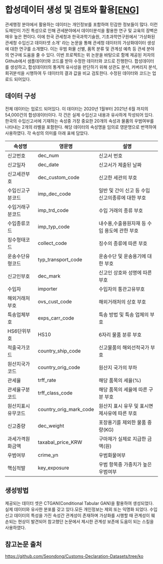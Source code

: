 # 합성데이터 생성 및 검토와 활용[[ENG]](https://github.com/CTGAN-syntheticdata-generation/selection-of-criminals_with_syndata/tree/main)
관세행정 분야에서 활용하는 데이터는 개인정보를 포함하여 민감한 정보들이 많다. 이런 도메인이 가진 특성으로 인해 관세분야에서 데이터분석을 활용한 연구 및 교육의 장벽은 매우 높은 편이다. 이에 한국 관세청과 한국과학기술원, 기초과학연구원에서 '가상화된 관세청 수입신고 데이터셋 소개' 라는 논문을 통해 관세청 데이터의 가상화데이터 생성에 대한 연구를 소개했다. 이는 우범 화물 선별, 품목 분류 및 관계성 예측 등 관세 분야의 연구에 도움을 줄 수 있다. 이번 프로젝트는 위 논문을 바탕으로 함께 제공된 저자의 Github에서 샘플데이터와 코드를 받아 수정한 데이터와 코드로 진행한다. 합성데이터를 생성하고, 합성데이터의 통계적 유사성을 판단하기 위해 상관도 분석, 커버리지 분석, 회귀분석을 시행하여 두 데이터의 결과 값을 비교 검토한다. 수정된 데이터와 코드는 업로드 되어있다.
 
## 데이터 구성
전체 데이터는 업로드 되어있다. 이 데이터는 2020년 1월부터 2021년 6월 까지의 54,000건의 합성데이터이다. 각 건은 실제 수입신고 내용과 유사하게 작성되어 있다. 한국의 수입신고서에 기재하는 속성중 가장 중요한 20개의 속성과 물품의 우범여부를 나타내는 2개의 라벨을 포함한다. 해당 데이터의 속성명을 임의로 영문명으로 번역하여 사용하였다. 각 속성의 의미를 아래 표에 담았다.

|속성명|영문명|설명|
|------|---|---|
|신고번호|dec_num|신고서 번호|
|신고일자|dec_date|신고서가 제출된 날짜|
|신고세관부호|dec_custom_code|신고한 세관의 부호|
|수입신고구분코드|imp_dec_code|일반 및 간이 신고 등 수입 신고의종류에 대한 부호|
|수입거래구분코드|imp_trd_code|수입 거래의 종류 부호|
|수입종류코드|imp_typ_code|내수용,수출용원자재 등 수입 용도에 관한 부호|
|징수형태코드|collect_code|징수의 종류에 따른 부호|
|운송수단유형코드|typ_transport_code|운송수단 및 운송용기에 대한 부호|
|신고인부호|dec_mark|신고인 상호와 성명에 따른 부호|
|수입자|importer|수입자의 통관고유부호|
|해외거래처부호|ovs_cust_code|해외거래처의 상호 부호|
|특송업체부호|exps_carr_code|특송 방법 및 특송 업체의 부호|
|HS6단위부호|HS10|6자리 물품 분류 부호|
|적출국가코드|country_ship_code|신고물품의 해외선적국가 부호|
|원산지국가코드|country_orig_code|원산지 국가의 부하|
|관세율|trff_rate|해당 품목의 세율(%)|
|관세율구분코드|trff_class_code|해당 품목의 세율에 따른 구분 부호|
|원산지표시유무코드|country_orig_mark_code|원산지 표시 유무 및 표시면제사유에 따른 부호|
|신고중량|dec_weight|포장용기를 제외한 물품 중량(KG)|
|과세가격원화금액|taxabal_price_KRW|구마재가 실제로 지급한 금액(원)|
|우범여부|crime_yn|우범화물여부|
|핵심적발|key_exposure|우범 항목중 가중치가 높은 우범여부|

## 생성방법
제공되는 데이터 셋은 CTGAN(Conditional Tabular GAN)을 활용하여 생성되었다. 실제 데이터와 유사한 분포를 갖고 있다.모든 개인정보는 제외 또는 익명화 되었다. 수입신고 데이터의 특성을 가진 속성간 관계성이 존재하며 가상화를 시행할 때 관계성이 훼손되는 현상이 발견되어 참고했던 논문에서 제시한 관계성 보존에 도움이 되는 스킬을 사용하였다. 

## 참고논문 출처
https://github.com/Seondong/Customs-Declaration-Datasets/tree/ko
